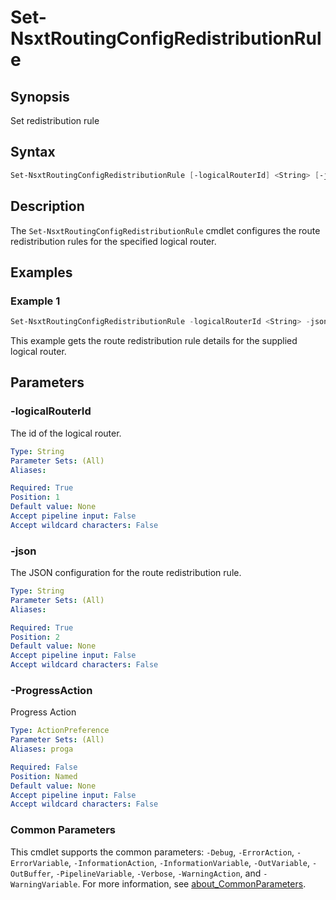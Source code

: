 # Set-NsxtRoutingConfigRedistributionRule

## Synopsis

Set redistribution rule

## Syntax

```powershell
Set-NsxtRoutingConfigRedistributionRule [-logicalRouterId] <String> [-json] <String> [-ProgressAction <ActionPreference>] [<CommonParameters>]
```

## Description

The `Set-NsxtRoutingConfigRedistributionRule` cmdlet configures the route redistribution rules for the specified logical router.

## Examples

### Example 1

```powershell
Set-NsxtRoutingConfigRedistributionRule -logicalRouterId <String> -json <file>
```

This example gets the route redistribution rule details for the supplied logical router.

## Parameters

### -logicalRouterId

The id of the logical router.

```yaml
Type: String
Parameter Sets: (All)
Aliases:

Required: True
Position: 1
Default value: None
Accept pipeline input: False
Accept wildcard characters: False
```

### -json

The JSON configuration for the route redistribution rule.

```yaml
Type: String
Parameter Sets: (All)
Aliases:

Required: True
Position: 2
Default value: None
Accept pipeline input: False
Accept wildcard characters: False
```

### -ProgressAction

Progress Action

```yaml
Type: ActionPreference
Parameter Sets: (All)
Aliases: proga

Required: False
Position: Named
Default value: None
Accept pipeline input: False
Accept wildcard characters: False
```

### Common Parameters

This cmdlet supports the common parameters: `-Debug`, `-ErrorAction`, `-ErrorVariable`, `-InformationAction`, `-InformationVariable`, `-OutVariable`, `-OutBuffer`, `-PipelineVariable`, `-Verbose`, `-WarningAction`, and `-WarningVariable`. For more information, see [about_CommonParameters](http://go.microsoft.com/fwlink/?LinkID=113216).
